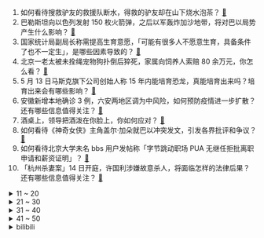 1. 如何看待搜救驴友的救援队断水，得救的驴友却在山下烧水泡茶？ [:link:](https://www.zhihu.com/question/459310609)
2. 巴勒斯坦向以色列发射 150 枚火箭弹，之后以军轰炸加沙地带，将对巴以局势产生什么影响？ [:link:](https://www.zhihu.com/question/458956080)
3. 国家统计局副局长称需提高生育意愿，「可能有很多人不愿意生育，具备条件了也不一定生」，是哪些因素导致的？ [:link:](https://www.zhihu.com/question/459227388)
4. 北京一老太被未拴绳宠物狗扑倒后猝死，家属向饲养人索赔 80 余万元，你怎么看？ [:link:](https://www.zhihu.com/question/459188941)
5. 5 月 13 日马斯克旗下公司创始人称 15 年内能培育恐龙，真能培育出来吗？培育出来会有哪些影响？ [:link:](https://www.zhihu.com/question/459235882)
6. 安徽新增本地确诊 3 例，六安两地区调为中风险，如何预防疫情进一步扩散？还有哪些信息值得关注？ [:link:](https://www.zhihu.com/question/459297033)
7. 酒桌上，领导把酒泼在你脸上，你如何应对？ [:link:](https://www.zhihu.com/question/438684200)
8. 如何看待《神奇女侠》主角盖尔·加朵就巴以冲突发文，引发各界批评和争议？ [:link:](https://www.zhihu.com/question/459349054)
9. 如何看待北京大学未名 bbs 用户发帖称「字节跳动职场 PUA 无继任拒批离职申请和薪资证明」？ [:link:](https://www.zhihu.com/question/459317193)
10. 「杭州杀妻案」14 日开庭，许国利涉嫌故意杀人，将面临怎样的法律后果？还有哪些信息值得关注？ [:link:](https://www.zhihu.com/question/459018152)
<details>
<summary>11 ~ 20</summary>

11. 如何评价 Netflix 的动画短片剧集《爱，死亡和机器人》第二季？ [:link:](https://www.zhihu.com/question/459134092)
12. 如何评论 2021 年 5 月 13 日台湾高雄兴达发电厂第二和第四号燃煤机组的掉电事件？ [:link:](https://www.zhihu.com/question/459224953)
13. 如何评价《进击的巨人》加页内容? [:link:](https://www.zhihu.com/question/458917406)
14. 你们觉得，什么样的柯南结局，最能惹怒大多数观众？ [:link:](https://www.zhihu.com/question/336378614)
15. 如何看待华为的鸿蒙处理器商标申请被驳回一事？主要问题出在哪儿？ [:link:](https://www.zhihu.com/question/459040169)
16. 成都一女子称被陌生男子奶茶浇头并录像，若属实，该男子将面临哪些处罚？遇到类似事件应如何应对？ [:link:](https://www.zhihu.com/question/459197699)
17. 为什么不建议买游戏本？ [:link:](https://www.zhihu.com/question/406822764)
18. 如何看待华为手机充电器被抽检出严重不合格？普通消费者购买充电器时如何查看其是否符合标准？ [:link:](https://www.zhihu.com/question/459365657)
19. 有哪些黑科技的小东西适合送礼物？ [:link:](https://www.zhihu.com/question/267703735)
20. 男子直播「酒店水壶撒尿」并声称给下一个顾客用，反映了哪些问题？入住酒店该如何确保卫生？ [:link:](https://www.zhihu.com/question/459371363)
</details>
<details>
<summary>21 ~ 30</summary>

21. 山东禹城女子遭夫家虐待致死案宣判，公公、婆婆、丈夫 3 人获刑，还有哪些信息值得关注？ [:link:](https://www.zhihu.com/question/459407000)
22. 复旦大学经济学院自 2022 年起不再招收学术型硕士，是出于哪些方面的考虑？会带来哪些影响？ [:link:](https://www.zhihu.com/question/458991146)
23. 如何看待部分印度民众全身抹牛粪防新冠？这么做的原因是什么？ [:link:](https://www.zhihu.com/question/459344479)
24. 《英雄联盟》有史以来最超标的中单英雄是谁？ [:link:](https://www.zhihu.com/question/458539582)
25. 两个人谈恋爱期间，出去吃饭是AA好还是男生请客？ [:link:](https://www.zhihu.com/question/453155566)
26. 有哪些把凉拌菜做得好吃的秘诀？ [:link:](https://www.zhihu.com/question/327948969)
27. 律师的真实收入有多恐怖？ [:link:](https://www.zhihu.com/question/360433896)
28. 哪些电影越长大越能懂？ [:link:](https://www.zhihu.com/question/453278386)
29. 考研那么多炮灰，是较多人没坚持下来还是考研真的难？ [:link:](https://www.zhihu.com/question/388037964)
30. 中国品牌的空调为什么现在依然不去掉电辅热？ [:link:](https://www.zhihu.com/question/437041385)
</details>
<details>
<summary>31 ~ 40</summary>

31. 如何知道男朋友是不是真的爱你？ [:link:](https://www.zhihu.com/question/27369467)
32. 领导最不喜欢什么样的下属？ [:link:](https://www.zhihu.com/question/401065430)
33. 癌细胞真的没有天敌吗？ [:link:](https://www.zhihu.com/question/443608344)
34. 怎么看待「学数学没啥用，买菜难道还用得上微积分」的理论？ [:link:](https://www.zhihu.com/question/330028623)
35. 离毕业还有一个月，21 届同学都找到工作了吗？目前进展如何？有什么可分享的经验吗？ [:link:](https://www.zhihu.com/question/459163280)
36. 狠下心减肥的女生有多可怕？ [:link:](https://www.zhihu.com/question/431969166)
37. 如何评价EVA制作公司khara的员工受到恐吓、诽谤、中伤？ [:link:](https://www.zhihu.com/question/459290863)
38. 电动汽车的开车成本真的比燃油车低吗？ [:link:](https://www.zhihu.com/question/423963353)
39. 北慕的水准，如果打 KPL 的话大致可以达到什么地步? [:link:](https://www.zhihu.com/question/457025589)
40. 如何评价原神风行迷踪活动只能匹配才能给迷踪币? [:link:](https://www.zhihu.com/question/458975388)
</details>
<details>
<summary>41 ~ 50</summary>

41. 有哪些显得很懂行的相机，可以送给男朋友作为 520 礼物？ [:link:](https://www.zhihu.com/question/458226599)
42. 有适合 520 可爱的情话文案吗？ [:link:](https://www.zhihu.com/question/395634625)
43. 如何评价留学一定要选 QS 前 100 的大学？ [:link:](https://www.zhihu.com/question/455407947)
44. 流浪猫会不会羡慕宠物猫？ [:link:](https://www.zhihu.com/question/324311742)
45. 如果有一天你发现你爱的人全都不在意你了，你会怎么办？ [:link:](https://www.zhihu.com/question/456409558)
46. 龚俊的颜值是什么水平？ [:link:](https://www.zhihu.com/question/454676384)
47. 当你发完脾气过后，有后悔过吗？ [:link:](https://www.zhihu.com/question/450090677)
48. 你是在哪个瞬间很想賺钱？ [:link:](https://www.zhihu.com/question/451973989)
49. 《王者荣耀》里你第一个全皮肤的英雄是谁？ [:link:](https://www.zhihu.com/question/458540696)
50. 只吃鸡蛋和鸡胸肉，喝牛奶不吃碳水，这样减脂可以吗? [:link:](https://www.zhihu.com/question/419594552)
</details><details>
<summary>bilibili</summary>

1. 【老番茄】史上最骚魔法师！ [:link:](//www.bilibili.com/video/BV1M64y1m7gA)
2. 【亮记生物鉴定】网络热传生物鉴定29 [:link:](//www.bilibili.com/video/BV1f64y1C715)
3. 传说中的天津味女仆咖啡店被我找到了!没想到服务巨好! [:link:](//www.bilibili.com/video/BV1uo4y1m7CA)
4. 治愈你的尴尬症 [:link:](//www.bilibili.com/video/BV1Wb4y1f7u7)
5. 吴京模仿流量明星发嗲这段，估计我能笑一天！ [:link:](//www.bilibili.com/video/BV1Rq4y1J7ue)
6. 我假装成余景天的粉丝进了群，打榜、反黑一周后，我悟了！【王小七】 [:link:](//www.bilibili.com/video/BV1Sf4y1a75y)
7. 花40天准备结婚一周年礼物，被她当场反杀？！ [:link:](//www.bilibili.com/video/BV13K411F7tr)
8. 全网爆哭！延乔路的尽头，是繁华大道！9.3高燃民国历史剧《觉醒年代》P11 [:link:](//www.bilibili.com/video/BV1yy4y1p71t)
9. 葛大爷在三十年前就给我们上了一课！ [:link:](//www.bilibili.com/video/BV1hA411G7FZ)
10. 【逸语道破】成都四十九中事件反思 流量汹汹 真相如何与舆情赛跑 [:link:](//www.bilibili.com/video/BV1qU4y1t7B6)
<details>
<summary>11 ~ 20</summary>

11. 来来来，看谁能顶住这锅《 肉 的 诱 惑 》 [:link:](//www.bilibili.com/video/BV1264y1C77X)
12. 【阿斗】全员演技爆表！再过多少年也看不腻，《越狱》第二季大结局20-22 [:link:](//www.bilibili.com/video/BV1W541137XH)
13. 985大学《内卷的名义》 [:link:](//www.bilibili.com/video/BV1z64y127bX)
14. 真的能玩！用硬纸板做出超级马里奥【阅片无数Ⅱ 02】 [:link:](//www.bilibili.com/video/BV1rN411o7c4)
15. 厨师长教你：8种不同的包菜做法，这里总有一款属于你的菜 [:link:](//www.bilibili.com/video/BV1S541137hu)
16. 跟踪、监视、杀全家、变态男主竟是实验小白鼠！开年口碑最炸《窥探》16-17 [:link:](//www.bilibili.com/video/BV1w64y1m7AQ)
17. 靠谱盘点119：谁才是鱼？RNG全胜出线，DFM上演热血少年漫，DK：我跟鱼打起来了 [:link:](//www.bilibili.com/video/BV1kV411E7W6)
18. 【warma】我的皮卡丘为什么是这样子的？！ [:link:](//www.bilibili.com/video/BV13h411v7ac)
19. 我只会心疼哥哥⚡京剧版⚡ [:link:](//www.bilibili.com/video/BV1so4y1m7cn)
20. 阴阳怪气？疯狂尬黑？我从来没见过这么无良的UP主！ [:link:](//www.bilibili.com/video/BV1iq4y177h4)
</details>
<details>
<summary>21 ~ 30</summary>

21. 被美媒骂走狗？郭杰瑞：我不在乎他们的假新闻 [:link:](//www.bilibili.com/video/BV1Ff4y1Y74b)
22. 人类早期灭蚊行动的珍贵影像 [:link:](//www.bilibili.com/video/BV1ff4y1a7nB)
23. 成都49中的悲剧过后，我看到了颜色革命的影子 [:link:](//www.bilibili.com/video/BV1Rf4y1a7jC)
24. 【4K】两两面包夹两芝士夹面包 [:link:](//www.bilibili.com/video/BV1yb4y1f7Yy)
25. 华农兄弟：红烧肉不听话，准备把它收拾了，结果一波三折 [:link:](//www.bilibili.com/video/BV13Q4y1o7on)
26. 新华社记者：还原成都49中学生坠亡事件 [:link:](//www.bilibili.com/video/BV1QK4y1A7b2)
27. 作为损失最大的UP之一，打断牙也得下架，不妥协 [:link:](//www.bilibili.com/video/BV1Zq4y1J7p4)
28. 这个操作你给打多少分？ [:link:](//www.bilibili.com/video/BV1nb4y1f7A2)
29. “我小姨说，这个人能救你的命，跟着他…” [:link:](//www.bilibili.com/video/BV1Ph411v77P)
30. G7商讨如何”控制“中国，竟与八国联军如此相像 [:link:](//www.bilibili.com/video/BV1fh411e7hY)
</details>
<details>
<summary>31 ~ 40</summary>

31. 珍贵记录！13年前，15名空降兵5000米纵身一跃 [:link:](//www.bilibili.com/video/BV1c54y1L7No)
32. 善人 [:link:](//www.bilibili.com/video/BV1Co4y127k2)
33. 袁隆平团队再传喜讯！新型超级杂交水稻亩产2005.66斤，能多养活数亿人 [:link:](//www.bilibili.com/video/BV1D64y1C7KF)
34. 许可馨回国了？改名了？雨过天晴了？No！ [:link:](//www.bilibili.com/video/BV1XK4y1d7Ab)
35. 【全明星】一路向北 [:link:](//www.bilibili.com/video/BV1i64y1C7tC)
36. “有一种捧杀，叫白衣天使” [:link:](//www.bilibili.com/video/BV1Zh411e7sg)
37. 蟹坚强终章 [:link:](//www.bilibili.com/video/BV1N64y1m7NB)
38. 戰   回   術   咒 [:link:](//www.bilibili.com/video/BV1wB4y1w7Lm)
39. 阴阳合同！空壳公司！娱乐圈是如何沦为不法收入的最好合作伙伴的？ [:link:](//www.bilibili.com/video/BV1M64y1m7tN)
40. 我就说登陆界面这个胖子怎么那么眼熟，还有这BGM [:link:](//www.bilibili.com/video/BV12p4y147zs)
</details>
<details>
<summary>41 ~ 50</summary>

41. ⏰饮茶时间到~⏰ [:link:](//www.bilibili.com/video/BV1Ny4y1W7Ps)
42. 我得癌症了，我不卷了，祝大家身体健康～ [:link:](//www.bilibili.com/video/BV1SN411o7Hy)
43. 一口气看完《生化危机》系列剧情！入门生化系列就是这么简单！ [:link:](//www.bilibili.com/video/BV1pq4y177QX)
44. 螺蛳粉里竟没有螺蛳肉，小伙怒炒5斤螺蛳一次性吃到够，真解馋 [:link:](//www.bilibili.com/video/BV1Fh411v76A)
45. 《原神》优菈角色PV——「深夜酒馆的邂逅」 [:link:](//www.bilibili.com/video/BV17b4y1f7Lt)
46. 鲨鱼被捕后当场干饭 [:link:](//www.bilibili.com/video/BV1if4y1a7UH)
47. 喂！都进来hea!【不饮茶非好汉】 [:link:](//www.bilibili.com/video/BV1z64y1C7Qk)
48. 【4K60FPS】卢冠廷《一生所爱》神级现场！人生一定要看的现场！ [:link:](//www.bilibili.com/video/BV1nV411E7RX)
49. 【潘嘎·打疫苗 】2022年春晚小品 [:link:](//www.bilibili.com/video/BV1Cy4y1p7NU)
50. 40年前的天才设计，被我随手一解就开了？ [:link:](//www.bilibili.com/video/BV1U64y1276F)
</details>
<details>
<summary>51 ~ 60</summary>

51. 当年火爆B站的【权御天下】究竟有多燃！ [:link:](//www.bilibili.com/video/BV1Qq4y177Ek)
52. “心不妥协，行不受限” [:link:](//www.bilibili.com/video/BV1Rf4y1a7d5)
53. 中国为什么花大力气禁毒？这不是电影，子弹已经压满了！ [:link:](//www.bilibili.com/video/BV1Mh411v7ay)
54. 【抖抖村】学画画全攻略 | 绘画基本功总集篇 [:link:](//www.bilibili.com/video/BV1BQ4y1o78F)
55. 饮茶循环 [:link:](//www.bilibili.com/video/BV1WV411E76K)
56. 【曾涵江Cup】B站朋友我来了！非常开心能和大家在这里共续前缘！ [:link:](//www.bilibili.com/video/BV1t5411u7Jt)
57. 《兄 弟 们，有 挂》 [:link:](//www.bilibili.com/video/BV13p4y1t7qK)
58. 【时代少年团】拆家vlog《把庭院装扮的更漂亮吧~》 [:link:](//www.bilibili.com/video/BV1BV411E7QA)
59. 【逗鱼时刻】第301期 国服第一雪崩是怎么练成的 [:link:](//www.bilibili.com/video/BV1BA411G7hE)
60. 余景天粉丝：“他们只是失去了生命，我哥哥失去的可是出道机会”？？ [:link:](//www.bilibili.com/video/BV1MU4y1t7mD)
</details>
<details>
<summary>61 ~ 70</summary>

61. 【与世界说】乌合麒麟：一幅画可以传递出什么样的能量？ [:link:](//www.bilibili.com/video/BV14K4y1d7kQ)
62. 「身 法」 [:link:](//www.bilibili.com/video/BV1qV411E7mB)
63. 《B 界 西 游 大 战》 [:link:](//www.bilibili.com/video/BV1bU4y1t7ED)
64. 2W日元挑战奇葩日本游戏王娃娃机，竟然一发就中大奖？！ [:link:](//www.bilibili.com/video/BV1Y64y1C7f8)
65. 向阳而生，与梦盛开✧【这才是少女活力呀！】✧ [:link:](//www.bilibili.com/video/BV1Ev41157ie)
66. 印度疫情全面失控：伯伯接种了疫苗还是感染去世，农村成了人间“地狱” [:link:](//www.bilibili.com/video/BV1Zh411e792)
67. 【医学博士】如何戒掉手机？｜熬夜玩手机是如何把你变丑的？ [:link:](//www.bilibili.com/video/BV1vv41157xT)
68. 吃完这一碗，我感觉身上每个毛孔都打开了 [:link:](//www.bilibili.com/video/BV1kK4y1A7Lf)
69. 使命最后的召唤 [:link:](//www.bilibili.com/video/BV1Uh411e7nE)
70. 试吃非常罕见的正龙虾，刺身极品，做龙虾咖喱面绝了 [:link:](//www.bilibili.com/video/BV17A411G7hg)
</details>
<details>
<summary>71 ~ 80</summary>

71. 现在的锤子VS苏联时期锤子，结果出乎意料 [:link:](//www.bilibili.com/video/BV15f4y1Y7xX)
72. 大家好。我是摩登兄弟刘宇宁。冷面杀手皓都来了。 [:link:](//www.bilibili.com/video/BV1bq4y177as)
73. 用《爽言爽语》和老板讲话… [:link:](//www.bilibili.com/video/BV1po4y1m7fJ)
74. 为什么开台宝马，法拉利车主叫我大哥？？ [:link:](//www.bilibili.com/video/BV1sb4y1f7tt)
75. 我在B站的第一个作品，也是人生第一次出镜，简单展示一下！ [:link:](//www.bilibili.com/video/BV1SA411G7oC)
76. 一个中国底线不容触碰，商单不做了，技嘉道歉！ [:link:](//www.bilibili.com/video/BV1k64y1C7W5)
77. 林小北云顶之弈：新版本黑科技，成型就吃鸡黑鸟天骑！6骑士黑鸟盾天使 LOL云顶之弈S5上分套路阵容教学！ [:link:](//www.bilibili.com/video/BV1Bv411574W)
78. 为什么二战法国会成为一个笑话？【为什么历史23】 [:link:](//www.bilibili.com/video/BV1M64y1m7tQ)
79. 你老公多打了十万，让我把你撕票 [:link:](//www.bilibili.com/video/BV1gp4y1t7kg)
80. 终于，他像明星一样被闪光灯包围！ [:link:](//www.bilibili.com/video/BV1FK4y1o7Fd)
</details>
<details>
<summary>81 ~ 90</summary>

81. 史上最爱撕X综艺！比甄嬛传还爱勾心斗角！《完美假期》全解说（持续更新中） [:link:](//www.bilibili.com/video/BV1M64y1m76e)
82. 2000RMB能抽到什么奖品？跟飞社长一起玩扭蛋机！ [:link:](//www.bilibili.com/video/BV1YQ4y1o7WK)
83. 我⚡们⚡联⚡合！ [:link:](//www.bilibili.com/video/BV1m64y127nt)
84. 网红民宿测评有续集！断水断电的割韭菜星空民宿放话:你等着！ [:link:](//www.bilibili.com/video/BV1BU4y1t7kv)
85. 这是什么阴间对局啊！我服了！ [:link:](//www.bilibili.com/video/BV1Jy4y1W73r)
86. 【钢琴】《生化危机》系列安全屋音乐串烧 [:link:](//www.bilibili.com/video/BV1GB4y1F7Gx)
87. 同行：看到添加剂我就知道，这个配方正宗了！ [:link:](//www.bilibili.com/video/BV1Ph411U7E6)
88. 【凤凰传奇演唱会02】曾毅也能唱高音【光芒】 [:link:](//www.bilibili.com/video/BV1Jo4y1m7HC)
89. 没有熊孩子，只有熊家长 [:link:](//www.bilibili.com/video/BV1fN411f78o)
90. 偷台军F16战机教程(2)，降落厦门机场指南 [:link:](//www.bilibili.com/video/BV1iU4y1t7Zd)
</details>
<details>
<summary>91 ~ 100</summary>

91. 极度羞耻！变身肌肉男给美少女当街庆生！她的反应竟然是....？ [:link:](//www.bilibili.com/video/BV1bq4y177ig)
92. 【36氪】我从人口普查里看到3个关键数据，关乎未来结婚生子和买房 [:link:](//www.bilibili.com/video/BV1WA411G7Y8)
93. 怒怼马云，嘲笑潘石屹！狠人曹德旺10大金句 [:link:](//www.bilibili.com/video/BV1Nv41157kP)
94. ⚡⚡两面包夹芝士⚡⚡ [:link:](//www.bilibili.com/video/BV1Zy4y1s7ow)
95. 细读经典：107万人打出9.3的逆天高分，N刷后依然让人沉醉 [:link:](//www.bilibili.com/video/BV1bf4y1a7E8)
96. 王老菊教你拼图世界 [:link:](//www.bilibili.com/video/BV1mV411E7Cd)
97. 医生：没关系，只是个小手术 [:link:](//www.bilibili.com/video/BV1k541137Ez)
98. 成都“最便宜的自助餐”，14元20多种肉菜随便吃，老板疯狂喊着加菜加菜多吃点，工地大哥、出租车师傅、外卖小哥，各路硬汉吃饱又吃好 [:link:](//www.bilibili.com/video/BV1dq4y1J7MM)
99. 【嘟督咆哮解说】霸道大姐A死我！《生化危机8：屯儿》（第一话） [:link:](//www.bilibili.com/video/BV1Gf4y1Y7vJ)
100. “一生中最好”的布丁食谱？我先试为敬了 [:link:](//www.bilibili.com/video/BV1G5411u71G)
</details></details>